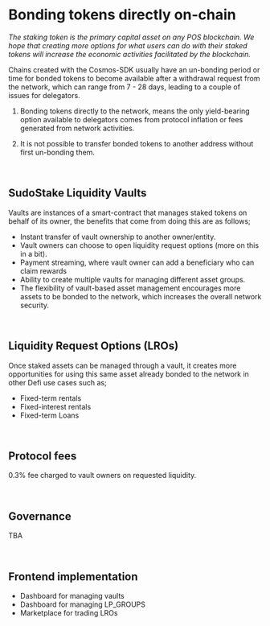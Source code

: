 # Bonding tokens directly on-chain

*The staking token is the primary capital asset on any POS blockchain. We hope that creating more options for what users can do with their staked tokens will increase the economic activities facilitated by the blockchain.*

Chains created with the Cosmos-SDK usually have an un-bonding period or time for bonded tokens to become available after a withdrawal request from the network, which can range from 7 - 28 days, leading to a couple of issues for delegators.

1. Bonding tokens directly to the network, means the only yield-bearing option available to delegators comes from protocol inflation or fees generated from network activities.

2. It is not possible to transfer bonded tokens to another address without first un-bonding them.

&nbsp;

## SudoStake Liquidity Vaults

Vaults are instances of a smart-contract that manages staked tokens on behalf of its owner, the benefits that come from doing this are as follows;

* Instant transfer of vault ownership to another owner/entity.
* Vault owners can choose to open liquidity request options (more on this in a bit).
* Payment streaming, where vault owner can add a beneficiary who can claim rewards
* Ability to create multiple vaults for managing different asset groups.
* The flexibility of vault-based asset management encourages more assets to be bonded to the network, which increases the overall network security.

&nbsp;

## Liquidity Request Options (LROs)

Once staked assets can be managed through a vault, it creates more opportunities for using this same asset already bonded to the network in other Defi use cases such as;

* Fixed-term rentals
* Fixed-interest rentals
* Fixed-term Loans


&nbsp;

## Protocol fees
0.3% fee charged to vault owners on requested liquidity.

&nbsp;

## Governance

TBA

&nbsp;

## Frontend implementation

* Dashboard for managing vaults
* Dashboard for managing LP_GROUPS
* Marketplace for trading LROs

